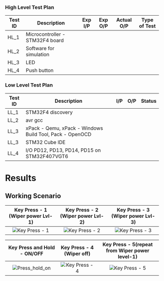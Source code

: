 ### High Level Test Plan
| Test ID  | Description | Exp I/P | Exp O/P | Actual O/P | Type of Test |
| ------------- | ------------- | ------------------------------- | ------- | --------  | ----------- |
| HL_1  | Microcontroller - STM32F4 board |
| HL_2  | Software for simulation |
| HL_3  | LED |
| HL_4  | Push button |

### Low Level Test Plan
| Test ID | Description | I/P | O/P | Status  |
| ------------- | ------------- | ------- | ------- | ------- |
| LL_1 | STM32F4 discovery  |
| LL_2 | avr gcc |
| LL_3 | xPack - Qemu, xPack - Windows Build Tool, Pack - OpenOCD |
| LL_3 | STM32 Cube IDE |
| LL_4 | I/O PD12, PD13, PD14, PD15 on STM32F407VGT6 |

# Results

## Working Scenario
|Key Press - 1 (Wiper power Lvl-1)|Key Press - 2 (Wiper power Lvl-2)|Key Press - 3 (Wiper power Lvl-3)|
|:--:|:--:|:--:|
| ![Key Press - 1](https://user-images.githubusercontent.com/102242702/168414064-1af31028-342e-4f3e-a754-2bf0bc005abe.gif)  | ![Key Press - 2](https://user-images.githubusercontent.com/102242702/168414162-cab0228e-49cf-4fe9-94c9-221a714964fa.gif)  |  ![Key Press - 3](https://user-images.githubusercontent.com/102242702/168414183-5be8a852-5448-423c-8987-b6551201608e.gif) |

|Key Press and Hold - __ON/OFF__|Key Press - 4 (Wiper off)|Key Press - 5(repeat from Wiper power level-1)|
|:--:|:--:|:--:|
| ![Press_hold_on](https://user-images.githubusercontent.com/102242702/168414248-0ffe8362-1028-45b7-84b7-cc6e4aee73fb.gif)  | ![Key Press - 4](https://user-images.githubusercontent.com/102242702/168414262-4e2791a3-5fc4-4559-a6cd-e38d58ad214e.gif)  | ![Key Press - 5](https://user-images.githubusercontent.com/102242702/168414281-bfe9a227-3964-4d1b-a01a-282523b569cd.gif) |
